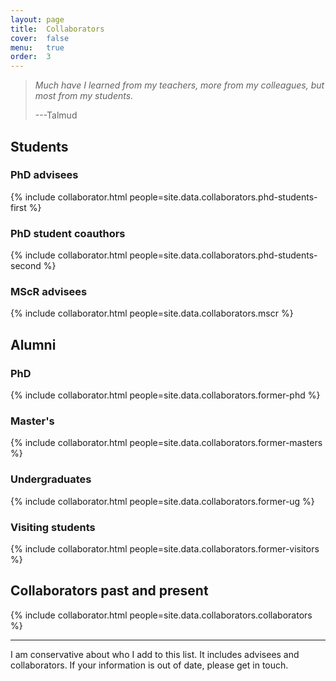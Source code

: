 ```yaml
---
layout: page
title:  Collaborators
cover:  false
menu:   true
order:  3
---
```


> _Much have I learned from my teachers, more from my colleagues, but most 
> from my students._
>
> ---Talmud

## Students
### PhD advisees
{% include collaborator.html people=site.data.collaborators.phd-students-first %}

### PhD student coauthors
{% include collaborator.html people=site.data.collaborators.phd-students-second %}

### MScR advisees
{% include collaborator.html people=site.data.collaborators.mscr %}

<!--
<h4>Master's and undergraduate project students</h4>
{% include collaborator.html people=page.project-students show=false %}
-->

## Alumni
### PhD
{% include collaborator.html people=site.data.collaborators.former-phd %}

### Master's
{% include collaborator.html people=site.data.collaborators.former-masters %}

### Undergraduates
{% include collaborator.html people=site.data.collaborators.former-ug %}

### Visiting students
{% include collaborator.html people=site.data.collaborators.former-visitors %}

## Collaborators past and present
{% include collaborator.html people=site.data.collaborators.collaborators %}

---

I am conservative about who I add to this list.
It includes advisees and collaborators.
If your information is out of date, please get in touch.



